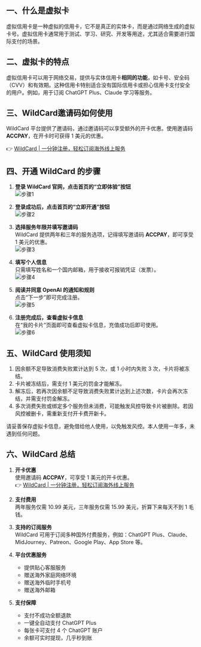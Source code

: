 ## 一、什么是虚拟卡

虚拟信用卡是一种虚拟的信用卡，它不是真正的实体卡，而是通过网络生成的虚拟卡号。虚拟信用卡通常用于测试、学习、研究、开发等用途，尤其适合需要进行国际支付的场景。

## 二、虚拟卡的特点

虚拟信用卡可以用于网络交易，提供与实体信用卡**相同的功能**，如卡号、安全码（CVV）和有效期。这种信用卡特别适合没有国际信用卡或担心信用卡支付安全的用户。例如，用于订阅 ChatGPT Plus、Claude 学习等服务。

## 三、WildCard邀请码如何使用

WildCard 平台提供了邀请码，通过邀请码可以享受额外的开卡优惠。使用邀请码 **ACCPAY**，在开卡时可获得 1 美元的优惠。

👉 [WildCard | 一分钟注册，轻松订阅海外线上服务](https://bit.ly/bewildcard)

## 四、开通 WildCard 的步骤

1. **登录 WildCard 官网，点击首页的“立即体验”按钮**  
   ![步骤1](https://hlplch.aliyuntm.com/chatgpt/WechatIMG534.jpg)

2. **登录成功后，点击首页的“立即开通”按钮**  
   ![步骤2](https://hlplch.aliyuntm.com/chatgpt/WechatIMG595.jpg)

3. **选择服务年限并填写邀请码**  
   WildCard 提供两年和三年的服务选项，记得填写邀请码 **ACCPAY**，即可享受 1 美元的优惠。  
   ![步骤3](https://hlplch.aliyuntm.com/chatgpt/WechatIMG583.jpg)

4. **填写个人信息**  
   只需填写姓名和一个国内邮箱，用于接收可报销凭证（发票）。  
   ![步骤4](https://hlplch.aliyuntm.com/chatgpt/WechatIMG593.jpg)

5. **阅读并同意 OpenAI 的通知和规则**  
   点击“下一步”即可完成注册。  
   ![步骤5](https://hlplch.aliyuntm.com/chatgpt/WechatIMG585.jpg)

6. **注册完成后，查看虚拟卡信息**  
   在“我的卡片”页面即可查看虚拟卡信息，充值成功后即可使用。  
   ![步骤6](https://hlplch.aliyuntm.com/chatgpt/WX20250410-183138.png)

## 五、WildCard 使用须知

1. 因余额不足导致消费失败累计达到 5 次，或 1 小时内失败 3 次，卡片将被冻结。  
2. 卡片被冻结后，需支付 1 美元的罚金才能解冻。  
3. 解冻后，若再次因余额不足导致消费失败累计达到上述次数，卡片会再次冻结，并需支付罚金解冻。  
4. 多次消费失败或绑定多个服务但未消费，可能触发风控导致卡片被删除。若因风控被删卡，需重新支付开卡费开新卡。

请妥善保存虚拟卡信息，避免借给他人使用，以免触发风控。本人使用一年多，未遇到任何问题。

## 六、WildCard 总结

1. **开卡优惠**  
   使用邀请码 **ACCPAY**，可享受 1 美元的开卡优惠。  
   👉 [WildCard | 一分钟注册，轻松订阅海外线上服务](https://bit.ly/bewildcard)

2. **支付费用**  
   两年服务仅需 10.99 美元，三年服务仅需 15.99 美元，折算下来每天不到 1 毛钱。

3. **支持的订阅服务**  
   WildCard 可用于订阅多种国外付费服务，例如：ChatGPT Plus、Claude、MidJourney、Patreon、Google Play、App Store 等。

4. **平台优惠服务**  
   - 提供贴心客服服务  
   - 赠送海外家庭网络环境  
   - 赠送海外临时手机号  
   - 赠送海外邮箱

5. **支付保障**  
   - 支付不成功全额退款  
   - 一键全自动支付 ChatGPT Plus  
   - 每张卡可支付 4 个 ChatGPT 账户  
   - 余额可实时提现，几乎秒到账